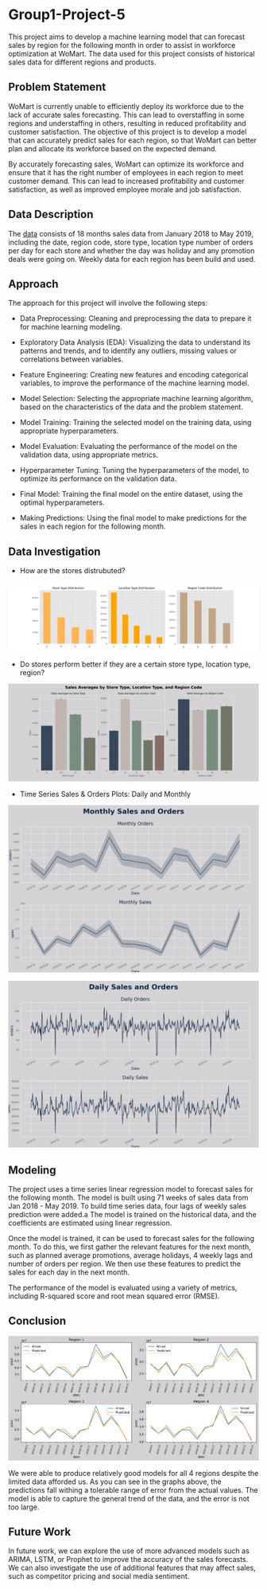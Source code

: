 # Group1-Project-5

This project aims to develop a machine learning model that can forecast sales by region for the following month in order to assist in workforce optimization at WoMart. The data used for this project consists of historical sales data for different regions and products.

## Problem Statement

WoMart is currently unable to efficiently deploy its workforce due to the lack of accurate sales forecasting. This can lead to overstaffing in some regions and understaffing in others, resulting in reduced profitability and customer satisfaction. The objective of this project is to develop a model that can accurately predict sales for each region, so that WoMart can better plan and allocate its workforce based on the expected demand.

By accurately forecasting sales, WoMart can optimize its workforce and ensure that it has the right number of employees in each region to meet customer demand. This can lead to increased profitability and customer satisfaction, as well as improved employee morale and job satisfaction.

## Data Description

The [data](./data/source_data/TRAIN.csv) consists of 18 months sales data from January 2018 to May 2019, including the date, region code, store type, location type number of orders per day for each store and whether the day was holiday and any promotion deals were going on. Weekly data for each region has been build and used.

## Approach

The approach for this project will involve the following steps:

- Data Preprocessing: Cleaning and preprocessing the data to prepare it for machine learning modeling.

- Exploratory Data Analysis (EDA): Visualizing the data to understand its patterns and trends, and to identify any outliers, missing values or correlations between variables.

- Feature Engineering: Creating new features and encoding categorical variables, to improve the performance of the machine learning model.

- Model Selection: Selecting the appropriate machine learning algorithm, based on the characteristics of the data and the problem statement.

- Model Training: Training the selected model on the training data, using appropriate hyperparameters.

- Model Evaluation: Evaluating the performance of the model on the validation data, using appropriate metrics.

- Hyperparameter Tuning: Tuning the hyperparameters of the model, to optimize its performance on the validation data.

- Final Model: Training the final model on the entire dataset, using the optimal hyperparameters.

- Making Predictions: Using the final model to make predictions for the sales in each region for the following month.

## Data Investigation

- How are the stores distrubuted?

![Store Type, Location Type, Region Code Distributions](./image/logidtic_distribution.png)

- Do stores perform better if they are a certain store type, location type, region?

![Sales Averages by Store Type, Location Type, Region Code](./image/sales_ave_by_location.png)

- Time Series Sales & Orders Plots: Daily and Monthly

![Time Series Sales & Orders Plots: Monthly](./image/time_series_monthly.png)

![Time Series Sales & Orders Plots: Daily](./image/time_series_daily.png)

## Modeling

The project uses a time series linear regression model to forecast sales for the following month. The model is built using 71 weeks of sales data from Jan 2018 - May 2019. To build time series data, four lags of weekly sales prediction were added.a
The model is trained on the historical data, and the coefficients are estimated using linear regression.

Once the model is trained, it can be used to forecast sales for the following month. To do this, we first gather the relevant features for the next month, such as planned average promotions, average holidays, 4 weekly lags and number of orders per region. We then use these features to predict the sales for each day in the next month.

The performance of the model is evaluated using a variety of metrics, including R-squared score and root mean squared error (RMSE).

## Conclusion

![Sales Forecast](image/regional_forecasts.png)

We were able to produce relatively good models for all 4 regions despite the limited data afforded us. As you can see in the graphs above, the predictions fall withing a tolerable range of error from the actual values. The model is able to capture the general trend of the data, and the error is not too large.

## Future Work

In future work, we can explore the use of more advanced models such as ARIMA, LSTM, or Prophet to improve the accuracy of the sales forecasts. We can also investigate the use of additional features that may affect sales, such as competitor pricing and social media sentiment.
